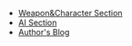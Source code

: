 * [Weapon&Character Section](/docs/log.md)
* [AI Section](/docs/ai.md)
* [Author's Blog](https://ganzhe.site)